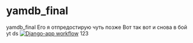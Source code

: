 # yamdb_final
yamdb_final
Его я отпредостирую чуть позже
Вот так вот и снова  в бой yt ds
[![Django-app workflow](https://github.com/sreutov2008/yamdb_final/actions/workflows/yamdb_workflow.yml/badge.svg)](https://github.com/sreutov2008/yamdb_final/actions/workflows/yamdb_workflow.yml)
123